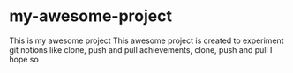 # my-awesome-project
This is my awesome project
This awesome project is created to experiment git notions like clone, push and pull
achievements, clone, push and pull I hope so
